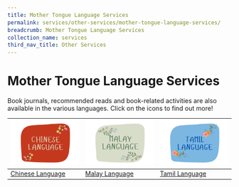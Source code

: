 ```yaml
---
title: Mother Tongue Language Services
permalink: services/other-services/mother-tongue-language-services/
breadcrumb: Mother Tongue Language Services
collection_name: services
third_nav_title: Other Services
---
```

# **Mother Tongue Language Services** 

Book journals, recommended reads and book-related activities are also available in the various languages. 
Click on the icons to find out more!



| [![Alt text for image on Isomer site](/images/mother-tongue-services/Chinese%20Logo.png)](https://childrenandteens.nlb.gov.sg/chinese-language) | [![Alt text for image on Isomer site](/images/mother-tongue-services/Malay%20Logo.png)](https://childrenandteens.nlb.gov.sg/malay-language) | [![Alt text for image on Isomer site](/images/mother-tongue-services/Tamil%20Logo.png)](https://childrenandteens.nlb.gov.sg/tamil-language) |
| -------- | -------- | -------- |
| [Chinese Language](https://childrenandteens.nlb.gov.sg/chinese-language) | [Malay Language](https://childrenandteens.nlb.gov.sg/malay-language)|  [Tamil Language](https://childrenandteens.nlb.gov.sg/tamil-language) |